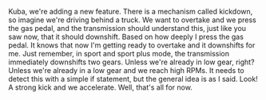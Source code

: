 
Kuba, we're adding a new feature. There is a mechanism called kickdown, so imagine we're driving behind a truck. We want to overtake and we press the gas pedal, and the transmission should understand this, just like you saw now, that it should downshift. Based on how deeply I press the gas pedal. It knows that now I'm getting ready to overtake and it downshifts for me. Just remember, in sport and sport plus mode, the transmission immediately downshifts two gears. Unless we're already in low gear, right? Unless we're already in a low gear and we reach high RPMs. It needs to detect this with a simple if statement, but the general idea is as I said. Look! A strong kick and we accelerate. Well, that's all for now.